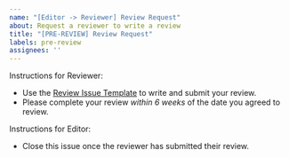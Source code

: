 ```yaml
---
name: "[Editor -> Reviewer] Review Request"
about: Request a reviewer to write a review
title: "[PRE-REVIEW] Review Request"
labels: pre-review
assignees: ''
---
```


<!--
## DO NOT EDIT THIS FILE OUTSIDE OF THE journalovi/jovi-workflows REPOSITORY
##
## This file is automatically updated in all repositories within the journalovi
## Github organization whenever the version in journalovi/jovi-workflows is
## changed, so any other edits will be overwritten. To update this file, make
## a commit or pull request at https://github.com/journalovi/jovi-workflows
-->

Instructions for Reviewer:
- Use the [Review Issue Template](new?labels=review&template=00_reviewer-review.yml&title=%5BREVIEW%5D+%3Ctitle%3E) to write and submit your review.
- Please complete your review *within 6 weeks* of the date you agreed to review.

Instructions for Editor:
- Close this issue once the reviewer has submitted their review.
